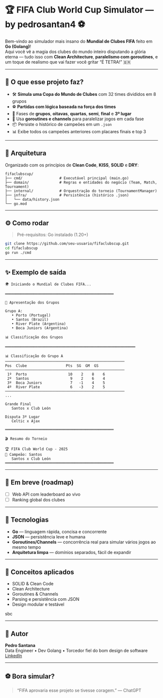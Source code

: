 # 🏆 FIFA Club World Cup Simulator — by pedrosantan4 ⚽

Bem-vindo ao simulador mais insano do **Mundial de Clubes FIFA** feito em **Go (Golang)**!  
Aqui você vê a magia dos clubes do mundo inteiro disputando a glória eterna — tudo isso com **Clean Architecture**, **paralelismo com goroutines**, e um toque de realismo que vai fazer você gritar “É TETRA!” 🇧🇷

---

## 🚀 O que esse projeto faz?

- 🛠️ **Simula uma Copa do Mundo de Clubes** com 32 times divididos em 8 grupos
- ⚽ **Partidas com lógica baseada na força dos times**
- 🔄 Fases de **grupos**, **oitavas**, **quartas**, **semi**, **final** e **3º lugar**
- 🧠 Usa **goroutines e channels** para paralelizar jogos em cada fase
- 📦 Persiste o histórico de campeões em um `.json`
- 📊 Exibe todos os campeões anteriores com placares finais e top 3

---

## 🧱 Arquitetura

Organizado com os princípios de **Clean Code**, **KISS**, **SOLID** e **DRY**:

```
fifaclubscup/
├── cmd/                 # Executável principal (main.go)
├── domain/              # Regras e entidades do negócio (Team, Match, Tournament)
├── internal/            # Orquestração do torneio (TournamentManager)
├── infra/               # Persistência (histórico .json)
│   └── data/history.json
└── go.mod
```

---

## ⚙️ Como rodar

> Pré-requisitos: Go instalado (1.20+)

```bash
git clone https://github.com/seu-usuario/fifaclubscup.git
cd fifaclubscup
go run ./cmd
```

---

## ✨ Exemplo de saída

```text
🌍 Iniciando o Mundial de Clubes FIFA...

══════════════════════════════════════════════════

🏁 Apresentação dos Grupos

Grupo A:
   • Porto (Portugal)
   • Santos (Brazil)
   • River Plate (Argentina)
   • Boca Juniors (Argentina)

📊 Classificação dos Grupos

════════════════════════════════════════════════════════════

📊 Classificação do Grupo A
───────────────────────────────────────────────────────
Pos  Clube                  Pts  SG  GM  GS
───────────────────────────────────────────────────────
 1º  Porto                   10    2    8    6
 2º  Santos                   9    2    6    4
 3º  Boca Juniors             7   -1    4    5
 4º  River Plate              6   -3    2    5
───────────────────────────────────────────────────────
...

Grande Final
   Santos x Club León

Disputa 3º Lugar
   Celtic x Ajax

══════════════════════════════════════════════════

🎬 Resumo do Torneio

🏆 FIFA Club World Cup - 2025
🥇 Campeão: Santos
   Santos x Club León
══════════════════════════════════════════════════

```

---

## 🧪 Em breve (roadmap)

- [ ] Web API com leaderboard ao vivo
- [ ] Ranking global dos clubes

---

## 🤖 Tecnologias

- **Go** — linguagem rápida, concisa e concorrente
- **JSON** — persistência leve e humana
- **Goroutines/Channels** — concorrência real para simular vários jogos ao mesmo tempo
- **Arquitetura limpa** — domínios separados, fácil de expandir

---

## 🧠 Conceitos aplicados

- SOLID & Clean Code
- Clean Architecture
- Goroutines & Channels
- Parsing e persistência com JSON
- Design modular e testável

sbc

---

## 🧔 Autor

**Pedro Santana**  
Data Engineer • Dev Golang • Torcedor fiel do bom design de software  
[LinkedIn](https://linkedin.com/in/pedrosantan4)

---

## ⚽ Bora simular?

> “FIFA aprovaria esse projeto se tivesse coragem.” — ChatGPT
